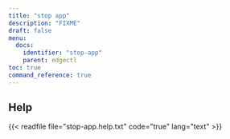 ```yaml
---
title: "stop app"
description: "FIXME"
draft: false
menu:
  docs:
    identifier: "stop-app"
    parent: edgectl
toc: true
command_reference: true
---
```


## Help

{{< readfile file="stop-app.help.txt" code="true" lang="text" >}}
